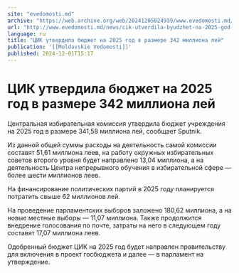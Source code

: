 ```yaml
---
site: "evedomosti.md"
archive: "https://web.archive.org/web/20241205024939/www.evedomosti.md/news/cik-utverdila-byudzhet-na-2025-god-v-razmere-342-milliona-le"
url: "http://www.evedomosti.md/news/cik-utverdila-byudzhet-na-2025-god-v-razmere-342-milliona-le"
language: ru
title: "ЦИК утвердила бюджет на 2025 год в размере 342 миллиона лей"
publication: '[[Moldavskie Vedomosti]]'
published: 2024-12-01T15:17
---
```


# ЦИК утвердила бюджет на 2025 год в размере 342 миллиона лей

Центральная избирательная комиссия утвердила бюджет учреждения на 2025 год в размере 341,58 миллиона лей, сообщает Sputnik.

Из данной общей суммы расходы на деятельность самой комиссии составят 51,61 миллиона леев, на работу окружных избирательных советов второго уровня будет направлено 13,04 миллиона, а на деятельность Центра непрерывного обучения в избирательной сфере — более шести миллионов леев.

На финансирование политических партий в 2025 году планируется потратить свыше 62 миллионов лей.

На проведение парламентских выборов заложено 180,62 миллиона, а на новые местные выборы — 11,07 миллиона. Также продолжится внедрение голосования по почте, затраты на него в следующем году составят 17,07 миллиона леев.

Одобренный бюджет ЦИК на 2025 год будет направлен правительству для включения в проект госбюджета и далее — в парламент на утверждение.